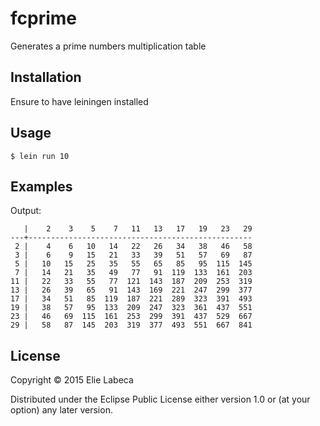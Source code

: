 # fcprime

Generates a prime numbers multiplication table

## Installation

Ensure to have leiningen installed

## Usage

    $ lein run 10

## Examples

Output:

       |    2    3    5    7   11   13   17   19   23   29 
    ---+--------------------------------------------------  
     2 |    4    6   10   14   22   26   34   38   46   58  
     3 |    6    9   15   21   33   39   51   57   69   87  
     5 |   10   15   25   35   55   65   85   95  115  145  
     7 |   14   21   35   49   77   91  119  133  161  203  
    11 |   22   33   55   77  121  143  187  209  253  319  
    13 |   26   39   65   91  143  169  221  247  299  377  
    17 |   34   51   85  119  187  221  289  323  391  493  
    19 |   38   57   95  133  209  247  323  361  437  551  
    23 |   46   69  115  161  253  299  391  437  529  667  
    29 |   58   87  145  203  319  377  493  551  667  841   

## License

Copyright © 2015 Elie Labeca

Distributed under the Eclipse Public License either version 1.0 or (at
your option) any later version.
